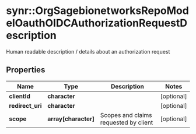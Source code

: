 # synr::OrgSagebionetworksRepoModelOauthOIDCAuthorizationRequestDescription

Human readable description / details about an authorization request

## Properties
Name | Type | Description | Notes
------------ | ------------- | ------------- | -------------
**clientId** | **character** |  | [optional] 
**redirect_uri** | **character** |  | [optional] 
**scope** | **array[character]** | Scopes and claims requested by client | [optional] 


